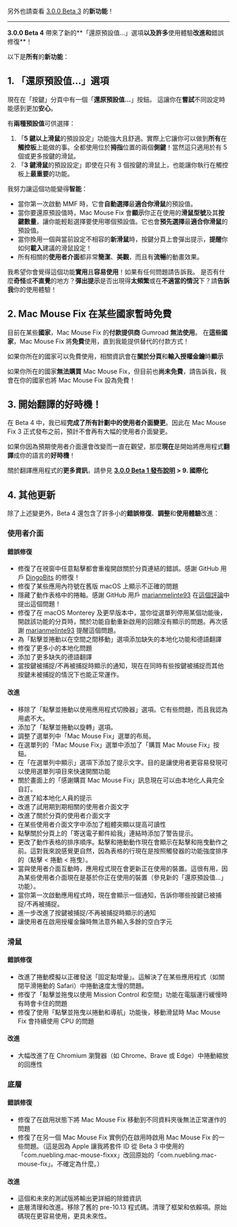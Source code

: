 另外也請查看 [3.0.0 Beta 3](https://github.com/noah-nuebling/mac-mouse-fix/releases/tag/3.0.0-Beta-3) 的**新功能**！

---

**3.0.0 Beta 4** 帶來了新的**「還原預設值...」選項**以及許多**使用體驗**改進和**錯誤修復**！

以下是**所有**的**新功能**：

## 1. 「還原預設值...」選項

現在在「按鍵」分頁中有一個「**還原預設值...**」按鈕。
這讓你在**嘗試**不同設定時能感到更加**安心**。

有**兩種預設值**可供選擇：

1. 「**5 鍵以上滑鼠**的預設設定」功能強大且舒適。實際上它讓你可以做到**所有**在**觸控板**上能做的事。全都使用位於**拇指**位置的兩個**側鍵**！當然這只適用於有 5 個或更多按鍵的滑鼠。
2. 「**3 鍵滑鼠**的預設設定」即使在只有 3 個按鍵的滑鼠上，也能讓你執行在觸控板上**最重要**的功能。

我努力讓這個功能變得**智能**：

- 當你第一次啟動 MMF 時，它會**自動選擇**最**適合你滑鼠**的預設值。
- 當你要還原預設值時，Mac Mouse Fix 會**顯示**你正在使用的**滑鼠型號**及其**按鍵數量**，讓你能輕鬆選擇要使用哪個預設值。它也會**預先選擇**最**適合你滑鼠**的預設值。
- 當你換用一個與當前設定不相容的**新滑鼠**時，按鍵分頁上會彈出提示，**提醒**你如何**載入**建議的滑鼠設定！
- 所有相關的**使用者介面**都非常**簡潔**、**美觀**，而且有**流暢**的動畫效果。

我希望你會覺得這個功能**實用**且**容易使用**！如果有任何問題請告訴我。
是否有什麼**奇怪**或**不直覺**的地方？**彈出提示**是否出現得**太頻繁**或在**不適當的情況**下？請**告訴我**你的使用體驗！

## 2. Mac Mouse Fix 在某些國家暫時免費

目前在某些**國家**，Mac Mouse Fix 的**付款提供商** Gumroad **無法使用**。
在**這些國家**，Mac Mouse Fix 將**免費**使用，直到我能提供替代的付款方式！

如果你所在的國家可以免費使用，相關資訊會在**關於分頁**和**輸入授權金鑰**時**顯示**

如果你所在的國家**無法購買** Mac Mouse Fix，但目前也**尚未免費**，請告訴我，我會在你的國家也將 Mac Mouse Fix 設為免費！

## 3. 開始翻譯的好時機！

在 Beta 4 中，我已經**完成了所有計劃中的使用者介面變更**。因此在 Mac Mouse Fix 3 正式發布之前，預計不會再有大幅的使用者介面變更。

如果你因為預期使用者介面還會改變而一直在觀望，那麼**現在**是開始將應用程式**翻譯**成你的語言的**好時機**！

關於翻譯應用程式的**更多資訊**，請參見 **[3.0.0 Beta 1 發布說明](https://github.com/noah-nuebling/mac-mouse-fix/releases/tag/3.0.0-Beta-1.1) > 9. 國際化**

## 4. 其他更新

除了上述變更外，Beta 4 還包含了許多小的**錯誤修復**、**調整**和**使用體驗**改進：

### 使用者介面

#### 錯誤修復

- 修復了在視窗中任意點擊都會重複開啟關於分頁連結的錯誤。感謝 GitHub 用戶 [DingoBits](https://github.com/DingoBits) 的修復！
- 修復了某些應用內符號在舊版 macOS 上顯示不正確的問題
- 隱藏了動作表格中的捲軸。感謝 GitHub 用戶 [marianmelinte93](https://github.com/marianmelinte93) 在[這個評論](https://github.com/noah-nuebling/mac-mouse-fix/discussions/366#discussioncomment-3728994)中提出這個問題！
- 修復了在 macOS Monterey 及更早版本中，當你從選單列停用某個功能後，開啟該功能的分頁時，關於功能自動重新啟用的回饋沒有顯示的問題。再次感謝 [marianmelinte93](https://github.com/marianmelinte93) 提醒這個問題。
- 為「點擊並捲動以在空間之間移動」選項添加缺失的本地化功能和德語翻譯
- 修復了更多小的本地化問題
- 添加了更多缺失的德語翻譯
- 當按鍵被捕捉/不再被捕捉時顯示的通知，現在在同時有些按鍵被捕捉而其他按鍵未被捕捉的情況下也能正常運作。

#### 改進

- 移除了「點擊並捲動以使用應用程式切換器」選項。它有些問題，而且我認為用處不大。
- 添加了「點擊並捲動以旋轉」選項。
- 調整了選單列中「Mac Mouse Fix」選單的布局。
- 在選單列的「Mac Mouse Fix」選單中添加了「購買 Mac Mouse Fix」按鈕。
- 在「在選單列中顯示」選項下添加了提示文字。目的是讓使用者更容易發現可以使用選單列項目來快速開關功能
- 關於畫面上的「感謝購買 Mac Mouse Fix」訊息現在可以由本地化人員完全自訂。
- 改進了給本地化人員的提示
- 改進了試用期到期相關的使用者介面文字
- 改進了關於分頁的使用者介面文字
- 在某些使用者介面文字中添加了粗體突顯以提高可讀性
- 點擊關於分頁上的「寄送電子郵件給我」連結時添加了警告提示。
- 更改了動作表格的排序順序。點擊和捲動動作現在會顯示在點擊和拖曳動作之前。這對我來說感覺更自然，因為表格的行現在是按照觸發器的功能強度排序的（點擊 < 捲動 < 拖曳）。
- 當與使用者介面互動時，應用程式現在會更新正在使用的裝置。這很有用，因為某些使用者介面現在是基於你正在使用的裝置（參見新的「還原預設值...」功能）。
- 當你第一次啟動應用程式時，現在會顯示一個通知，告訴你哪些按鍵已被捕捉/不再被捕捉。
- 進一步改進了按鍵被捕捉/不再被捕捉時顯示的通知
- 讓使用者在啟用授權金鑰時無法意外輸入多餘的空白字元

### 滑鼠

#### 錯誤修復

- 改進了捲動模擬以正確發送「固定點增量」。這解決了在某些應用程式（如關閉平滑捲動的 Safari）中捲動速度太慢的問題。
- 修復了「點擊並拖曳以使用 Mission Control 和空間」功能在電腦運行緩慢時有時會卡住的問題
- 修復了使用「點擊並拖曳以捲動和導航」功能後，移動滑鼠時 Mac Mouse Fix 會持續使用 CPU 的問題

#### 改進

- 大幅改進了在 Chromium 瀏覽器（如 Chrome、Brave 或 Edge）中捲動縮放的回應性

### 底層

#### 錯誤修復

- 修復了在啟用狀態下將 Mac Mouse Fix 移動到不同資料夾後無法正常運作的問題
- 修復了在另一個 Mac Mouse Fix 實例仍在啟用時啟用 Mac Mouse Fix 的一些問題。（這是因為 Apple 讓我將套件 ID 從 Beta 3 中使用的「com.nuebling.mac-mouse-fixxx」改回原始的「com.nuebling.mac-mouse-fix」。不確定為什麼。）

#### 改進

- 這個和未來的測試版將輸出更詳細的除錯資訊
- 底層清理和改進。移除了舊的 pre-10.13 程式碼。清理了框架和依賴項。原始碼現在更容易使用，更具未來性。